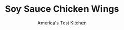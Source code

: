 ---
layout: ../../layouts/MarkdownPostLayout.astro
title: Soy Sauce Chicken Wings
author: America's Test Kitchen
pubDate: 2023-03-15
description: "One test cook shares her familys savory, sticky, slightly sweet wings with a wider audience."
image_url: https://res.cloudinary.com/hksqkdlah/image/upload/ar_1:1,c_fill,dpr_2.0,f_auto,fl_lossy.progressive.strip_profile,g_faces:auto,q_auto:low,w_344/SFS_SoySauceWings_14_q3ejgj
tags: ["Appetizers","Chicken"]
calories: 3470
protein: 42
carbohydrates: 12
fats: 
fiber: 
ingredients: ["3/4 cup, soy sauce","1/4 cup, vegetable oil","1/4 cup, packed brown sugar","12 , garlic cloves, smashed and peeled","1/2 teaspoon, cayenne pepper","3 pounds, chicken wings, cut at joints, wingtips discarded","2 , scallions, sliced thin on bias"]
serves: 6
time: "1½ hours, plus 2 hours marinating"
instructions: ["Combine soy sauce, oil, sugar, garlic, and cayenne in 1-gallon zipper-lock bag. Add wings to marinade, press out air, seal bag, and turn to distribute marinade. Refrigerate for at least 2 hours or up to 6 hours.","Adjust oven rack to middle position and heat oven to 350 degrees. Line rimmed baking sheet with aluminum foil and spray with vegetable oil spray. Remove wings from marinade and arrange in single layer, fatty side up, on prepared sheet; discard marinade. Bake until evenly well browned, about 1 hour 5 minutes. Transfer wings to platter, sprinkle with scallions, and serve."]
nutrition: ["615 mg Potassium","343 mg Phosphorus","57 mg Calcium","1 mg Iron","63 mg Magnesium","1945 mg Sodium","3 mg Zinc","39 g Fat","13 mg Niacin (B3)","20 g Monounsaturated","8 g Polyunsaturated","2 mg Vitamin C","251 mg Cholesterol","9 g Saturated","23 µg Folate (food)","9 g Sugars","19 µg Vitamin K","187 g Water","12 g Carbs","23 µg Folate equivalent (total)","42 g Protein","3 mg Vitamin E","1 mg Vitamin B6","26 µg Vitamin A","578 kcal Energy","8 g Sugars, added","3470 calories"]
notes: "We prefer to buy whole chicken wings and butcher them ourselves because they tend to be larger than wings that come presplit. If you can find only presplit wings, opt for larger ones, if possible. Three pounds of chicken wings is about 12 whole chicken wings, which will yield about 24 pieces of chicken (12 drumettes and 12 flats) once broken down."
---